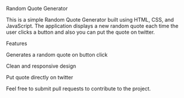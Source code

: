 Random Quote Generator

This is a simple Random Quote Generator built using HTML, CSS, and JavaScript. The application displays a new random quote each time the user clicks a button and also you can put the quote on twitter.

Features

Generates a random quote on button click

Clean and responsive design

Put quote directly on twitter


Feel free to submit pull requests to contribute to the project.
